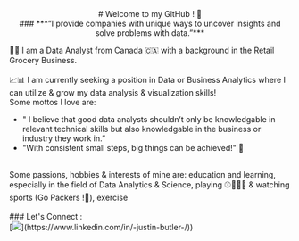 <center># Welcome to my GitHub ! 👋</center>
<center>### ***“I provide companies with unique ways to uncover insights and solve problems with data.”***</center>

👨‍💻 I am a Data Analyst from Canada 🇨🇦 with a background in the Retail Grocery Business. <br>
<br>
📈📊 I am currently seeking a position in Data or Business Analytics where I can utilize & grow my data analysis & visualization skills! <br>
Some mottos I love are: 
* " I believe that good data analysts shouldn’t only be knowledgable in relevant technical skills but also knowledgable in the business or industry they work in.” <br>
* "With consistent small steps, big things can be achieved!" 🔑
<br>
Some passions, hobbies & interests of mine are: education and learning, especially in the field of Data Analytics & Science, playing ⚾🏀🏒🏈  & watching sports (Go Packers !🏈), exercise
<br>
<br>
### Let's Connect : <br>
[<img src="http://www.google.com.au/images/nav_logo7.png">](https://www.linkedin.com/in/-justin-butler-/))

<!--
**JP-Butler/JP-Butler** is a ✨ _special_ ✨ repository because its `README.md` (this file) appears on your GitHub profile.

Here are some ideas to get you started:

- 🔭 I’m currently working on ...
- 🌱 I’m currently learning ...
- 👯 I’m looking to collaborate on ...
- 🤔 I’m looking for help with ...
- 💬 Ask me about ...
- 📫 How to reach me: ...
- 😄 Pronouns: ...
- ⚡ Fun fact: ...
-->
